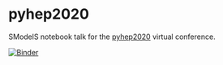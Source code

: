 # pyhep2020

SModelS notebook talk for the [pyhep2020](https://indico.cern.ch/event/882824/) virtual conference.

[![Binder](https://mybinder.org/badge_logo.svg)](https://mybinder.org/v2/gh/SModelS/pyhep2020/master?filepath=smodels_pyhep2020.ipynb)
